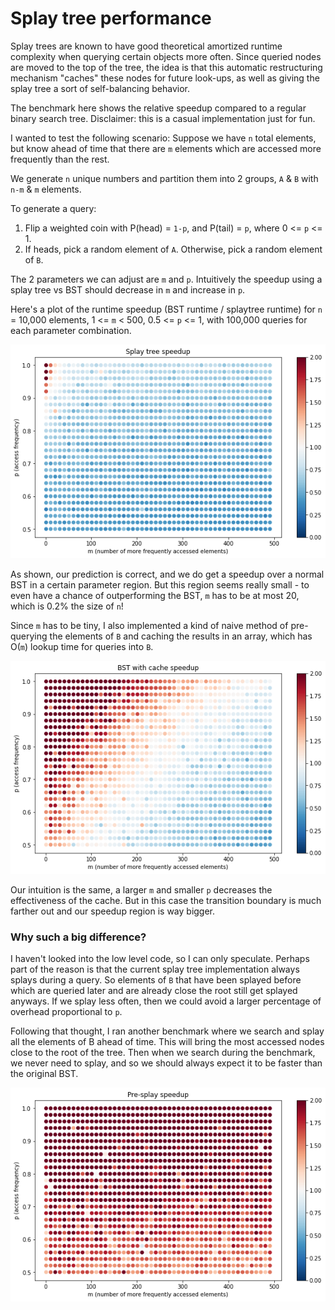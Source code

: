 # Splay tree performance

Splay trees are known to have good theoretical amortized runtime complexity when querying certain objects
more often. Since queried nodes are moved to the top of the tree, the idea is that this automatic restructuring
mechanism "caches" these nodes for future look-ups, as well as giving the splay tree a sort of self-balancing
behavior.

The benchmark here shows the relative speedup compared to a regular binary search tree.
Disclaimer: this is a casual implementation just for fun.

I wanted to test the following scenario: Suppose we have `n` total elements, but know ahead of time
that there are `m` elements which are accessed more frequently than the rest.

We generate `n` unique numbers and partition them into 2 groups, `A` & `B` with `n-m` & `m` elements.

To generate a query:
1. Flip a weighted coin with P(head) = `1-p`, and P(tail) = `p`, where 0 <= `p` <= 1.
2. If heads, pick a random element of `A`. Otherwise, pick a random element of `B`.

The 2 parameters we can adjust are `m` and `p`. Intuitively the speedup using
a splay tree vs BST should decrease in `m` and increase in `p`.

Here's a plot of the runtime speedup (BST runtime / splaytree runtime) for `n` = 10,000 elements,
1 <= `m` < 500, 0.5 <= `p` <= 1, with 100,000 queries for each parameter combination.

![splay tree benchmark](splaytree_benchmark.png)

As shown, our prediction is correct, and we do get a speedup over a normal BST in a certain parameter region.
But this region seems really small - to even have a chance of outperforming the BST,
`m` has to be at most 20, which is 0.2% the size of `n`!

Since `m` has to be tiny, I also implemented a kind of naive method of pre-querying
the elements of `B` and caching the results in an array, which has O(`m`) lookup time for queries into `B`.

![array cache benchmark](arraycache_benchmark.png)

Our intuition is the same, a larger `m` and smaller `p` decreases the effectiveness of the cache.
But in this case the transition boundary is much farther out and our speedup region is way bigger.

### Why such a big difference?
I haven't looked into the low level code, so I can only speculate. Perhaps part of the reason is that the
current splay tree implementation always splays during a query. So elements of `B` that have been splayed
before which are queried later and are already close the root still get splayed anyways. If we splay less often,
then we could avoid a larger percentage of overhead proportional to `p`.

Following that thought, I ran another benchmark where we search and splay all the elements of B ahead of time.
This will bring the most accessed nodes close to the root of the tree. Then when we search during the
benchmark, we never need to splay, and so we should always expect it to be faster than the original BST.

![presplay benchmark](presplay_benchmark.png)
